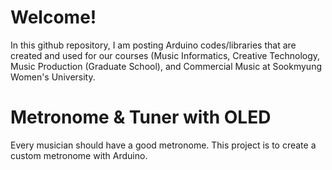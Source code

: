 # Welcome!

In this github repository, I am posting Arduino codes/libraries that are created and used for our courses (Music Informatics, Creative Technology, Music Production (Graduate School), and Commercial Music at Sookmyung Women's University.


# Metronome & Tuner with OLED

Every musician should have a good metronome. This project is to create a custom metronome with Arduino.
